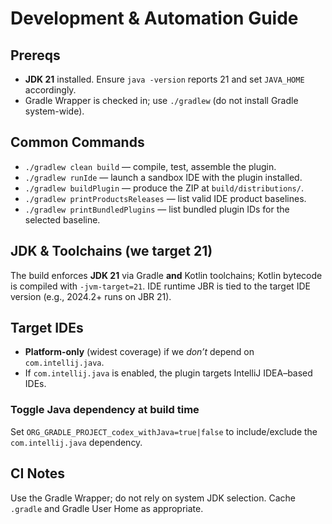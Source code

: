 # Development & Automation Guide

## Prereqs
- **JDK 21** installed. Ensure `java -version` reports 21 and set `JAVA_HOME` accordingly.
- Gradle Wrapper is checked in; use `./gradlew` (do not install Gradle system-wide).

## Common Commands
- `./gradlew clean build` — compile, test, assemble the plugin.
- `./gradlew runIde` — launch a sandbox IDE with the plugin installed.
- `./gradlew buildPlugin` — produce the ZIP at `build/distributions/`.
- `./gradlew printProductsReleases` — list valid IDE product baselines.
- `./gradlew printBundledPlugins` — list bundled plugin IDs for the selected baseline.

## JDK & Toolchains (we target 21)
The build enforces **JDK 21** via Gradle **and** Kotlin toolchains; Kotlin bytecode is compiled with `-jvm-target=21`. IDE runtime JBR is tied to the target IDE version (e.g., 2024.2+ runs on JBR 21).

## Target IDEs
- **Platform-only** (widest coverage) if we *don’t* depend on `com.intellij.java`.
- If `com.intellij.java` is enabled, the plugin targets IntelliJ IDEA–based IDEs.

### Toggle Java dependency at build time
Set `ORG_GRADLE_PROJECT_codex_withJava=true|false` to include/exclude the `com.intellij.java` dependency.

## CI Notes
Use the Gradle Wrapper; do not rely on system JDK selection. Cache `.gradle` and Gradle User Home as appropriate.
